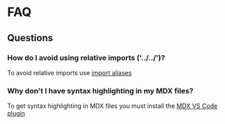 # FAQ

## Questions

### How do I avoid using relative imports ('../../')?

To avoid relative imports use [import aliases](https://docs.astro.build/en/guides/typescript/#import-aliases)

### Why don't I have syntax highlighting in my MDX files?

To get syntax highlighting in MDX files you must install the [MDX VS Code plugin](https://marketplace.visualstudio.com/items?itemName=unifiedjs.vscode-mdx)
